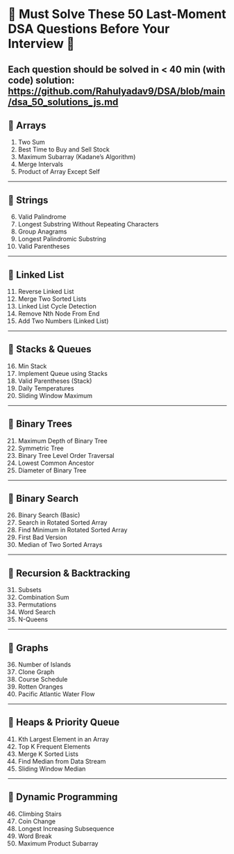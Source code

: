 # 🚨 Must Solve These 50 Last-Moment DSA Questions Before Your Interview 🚨  
Each question should be solved in **< 40 min (with code)**
solution: https://github.com/Rahulyadav9/DSA/blob/main/dsa_50_solutions_js.md
---

## 🔹 Arrays
1. Two Sum  
2. Best Time to Buy and Sell Stock  
3. Maximum Subarray (Kadane’s Algorithm)  
4. Merge Intervals  
5. Product of Array Except Self  

---

## 🔹 Strings
6. Valid Palindrome  
7. Longest Substring Without Repeating Characters  
8. Group Anagrams  
9. Longest Palindromic Substring  
10. Valid Parentheses  

---

## 🔹 Linked List
11. Reverse Linked List  
12. Merge Two Sorted Lists  
13. Linked List Cycle Detection  
14. Remove Nth Node From End  
15. Add Two Numbers (Linked List)  

---

## 🔹 Stacks & Queues
16. Min Stack  
17. Implement Queue using Stacks  
18. Valid Parentheses (Stack)  
19. Daily Temperatures  
20. Sliding Window Maximum  

---

## 🔹 Binary Trees
21. Maximum Depth of Binary Tree  
22. Symmetric Tree  
23. Binary Tree Level Order Traversal  
24. Lowest Common Ancestor  
25. Diameter of Binary Tree  

---

## 🔹 Binary Search
26. Binary Search (Basic)  
27. Search in Rotated Sorted Array  
28. Find Minimum in Rotated Sorted Array  
29. First Bad Version  
30. Median of Two Sorted Arrays  

---

## 🔹 Recursion & Backtracking
31. Subsets  
32. Combination Sum  
33. Permutations  
34. Word Search  
35. N-Queens  

---

## 🔹 Graphs
36. Number of Islands  
37. Clone Graph  
38. Course Schedule  
39. Rotten Oranges  
40. Pacific Atlantic Water Flow  

---

## 🔹 Heaps & Priority Queue
41. Kth Largest Element in an Array  
42. Top K Frequent Elements  
43. Merge K Sorted Lists  
44. Find Median from Data Stream  
45. Sliding Window Median  

---

## 🔹 Dynamic Programming
46. Climbing Stairs  
47. Coin Change  
48. Longest Increasing Subsequence  
49. Word Break  
50. Maximum Product Subarray  
